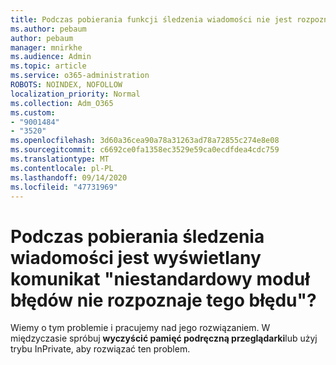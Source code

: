 ```yaml
---
title: Podczas pobierania funkcji śledzenia wiadomości nie jest rozpoznawany ten błąd podczas pobierania niestandardowego modułu błędów?
ms.author: pebaum
author: pebaum
manager: mnirkhe
ms.audience: Admin
ms.topic: article
ms.service: o365-administration
ROBOTS: NOINDEX, NOFOLLOW
localization_priority: Normal
ms.collection: Adm_O365
ms.custom:
- "9001484"
- "3520"
ms.openlocfilehash: 3d60a36cea90a78a31263ad78a72855c274e8e08
ms.sourcegitcommit: c6692ce0fa1358ec3529e59ca0ecdfdea4cdc759
ms.translationtype: MT
ms.contentlocale: pl-PL
ms.lasthandoff: 09/14/2020
ms.locfileid: "47731969"
---
```

# <a name="getting-custom-error-module-does-not-recognize-this-error-when-downloading-a-message-trace"></a>Podczas pobierania śledzenia wiadomości jest wyświetlany komunikat "niestandardowy moduł błędów nie rozpoznaje tego błędu"?

Wiemy o tym problemie i pracujemy nad jego rozwiązaniem.  W międzyczasie spróbuj **wyczyścić pamięć podręczną przeglądarki**lub użyj trybu InPrivate, aby rozwiązać ten problem.